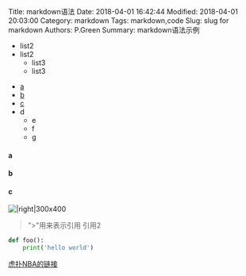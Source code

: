 Title: markdown语法
Date: 2018-04-01 16:42:44
Modified: 2018-04-01 20:03:00
Category: markdown
Tags: markdown,code
Slug: slug for markdown
Authors: P.Green
Summary: markdown语法示例


* list2
* list2
    * list3
    * list3

- [a](#a)
- [b](#b)
- [c](#c)
- d
    - e
    - f
    - g

#### a
#### b
#### c

![|right|300x400](https://i1.hoopchina.com.cn/hupuapp/bbs/570/208093657571570/thread_208093657571570_20180401075326_s_142732_h_1406px_w_1055px1404417374.jpeg)

> ">"用来表示引用
> 引用2

```python
def foo():
    print('hello world')
```


[虎扑NBA的链接](https://nba.hupu.com)

